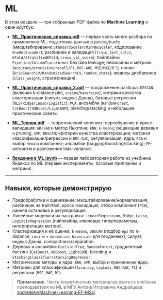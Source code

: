 
# ML

В этом разделе — три собранных PDF-файла по **Machine Learning** и один ноутбук:

- [**ML_Практическая_справка.pdf**](./ML_Практическая_справка.pdf) — первая часть моего разбора по применению ML:  подготовка данных в `pandas/NumPy` (масштабирование `StandardScaler/MinMaxScaler`, кодирование `OneHotEncoder`); разбиение и валидация (`train_test_split`, `KFold/StratifiedKFold`, `cross_val_score`); пайплайны `Pipeline/ColumnTransformer` без data leakage; бейзлайны и метрики (`accuracy/precision/recall/F1`, `ROC-AUC`, `MSE/MAE/R²`); тюнинг (`GridSearchCV/RandomizedSearchCV`, `random_state`); нюансы дисбаланса (`class_weight`, стратификация).

- [**ML_Практическая_справка_2.pdf**](./ML_Практическая_справка_2.pdf) — продолжение разбора: `DBSCAN` (включая k-distance plot, `cosine`/`haversine`), метрики качества кластеризации (силуэт, индекс Данна), базовые регрессии (`OLS/Ridge/Lasso/Logistic`), `PCA`, ансамбли (`RandomForest`, `CatBoost/XGBoost/LightGBM`), blending/stacking и небольшие практические советы.

- [**ML_Теория.pdf**](./ML_Теория.pdf) — теоретический конспект: переобучение и кросс-валидация; `GD/SGD` и метод Ньютона; `kNN`; `k-means`; решающие деревья и pruning; `SVM`; `DBSCAN`; критерии качества кластеризации; метрики классификации/регрессии и `ROC-AUC`; регуляризация; ядра; `PCA` и выбор числа компонент; ансамбли (bagging/boosting/stacking); `EM`-алгоритм и разложение bias-variance.

- [**Введение в ML.ipynb**](./Введение%20в%20ML.ipynb) — первая лабораторная работа из учебника Яндекса по ML (первые эксперименты, базовые пайплайны и метрики).

---

## Навыки, которые демонстрирую

- Предобработка и оценивание: масштабирование/нормализация, разбиение на train/test, кросс-валидация, отбор компонент (`PCA`), ранняя остановка и регуляризация.  
- Линейные модели и их настройка: `LinearRegression`, `Ridge`, `Lasso`, `LogisticRegression` (пайплайны, ключевые гиперпараметры, интерпретация метрик).  
- Кластеризация и её оценка: `k-means`, `DBSCAN` (подбор `eps` по k-distance, `cosine` + `normalize`, `haversine` для геоданных), силуэт, индекс Данна, compactness/separation.  
- Деревья и ансамбли: `DecisionTree`, `RandomForest`, градиентный бустинг (`CatBoost`, `XGBoost`, `LightGBM`), blending и `StackingClassifier/StackingRegressor`.  
- Метрические методы и ядра: `kNN`, `SVM`, выбор и применение ядер.  
- Метрики: для классификации (`Accuracy`, `LogLoss`, `ROC-AUC`, `F1`) и регрессии (`MSE`, `MAE`, `R²`).


> **Примечание.** Часть теоретических материалов взята из учебника преподавателя по ML в МГУ Антона Игоревича Андрейцева: [andreitsev/Machine-Learning-EF-MSU](https://github.com/andreitsev/Machine-Learning-EF-MSU).
